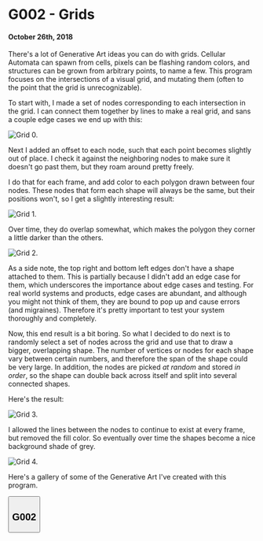 # G002 - Grids
#### October 26th, 2018

There's a lot of Generative Art ideas you can do with grids. Cellular Automata can spawn from cells, pixels can be flashing random colors, and structures can be grown from arbitrary points, to name a few. This program focuses on the intersections of a visual grid, and mutating them (often to the point that the grid is unrecognizable).

To start with, I made a set of nodes corresponding to each intersection in the grid. I can connect them together by lines to make a real grid, and sans a couple edge cases we end up with this:

![Grid 0.](./images/grids/Grid_0.png)

Next I added an offset to each node, such that each point becomes slightly out of place. I check it against the neighboring nodes to make sure it doesn't go past them, but they roam around pretty freely.

I do that for each frame, and add color to each polygon drawn between four nodes. These nodes that form each shape will always be the same, but their positions won't, so I get a slightly interesting result:

![Grid 1.](./images/grids/Grid_1.png)

Over time, they do overlap somewhat, which makes the polygon they corner a little darker than the others.

![Grid 2.](./images/grids/Grid_2.png)

As a side note, the top right and bottom left edges don't have a shape attached to them. This is partially because I didn't add an edge case for them, which underscores the importance about edge cases and testing. For real world systems and products, edge cases are abundant, and although you might not think of them, they are bound to pop up and cause errors (and migraines). Therefore it's pretty important to test your system thoroughly and completely.

Now, this end result is a bit boring. So what I decided to do next is to randomly select a set of nodes across the grid and use that to draw a bigger, overlapping shape. The number of vertices or nodes for each shape vary between certain numbers, and therefore the span of the shape could be very large. In addition, the nodes are picked *at random* and stored *in order*, so the shape can double back across itself and split into several connected shapes.

Here's the result:

![Grid 3.](./images/grids/Grid_3.png)

I allowed the lines between the nodes to continue to exist at every frame, but removed the fill color. So eventually over time the shapes become a nice background shade of grey.

![Grid 4.](./images/grids/Grid_4.png)

Here's a gallery of some of the Generative Art I've created with this program.

<!--G002 gallery-->
<div class="flex-container">
    <section>
        <button class="accordion"><h2>G002</h2></button>
        <div id="G002Gallery" class="panel"></div>
        <script>
            let G002Container = document.getElementById("G002Gallery");
            let G002Pictures = ["png", "abstract1", "abstract3", "abstract4",
                "abstract5", "abstract6", "abstract7", "babyDinosaur", "abstract2"];
            for (let i = 1; i < G002Pictures.length; i++) {
                let src = "./images/grids/" + G002Pictures[i] + "." + G002Pictures[0];
                let img = new Image();
                img.src = src;
                G002Container.appendChild(img);
            }
        </script>
    </section>
</div>

<!--expander for galleries-->
<script src="res/gallery-expander.js"></script>
